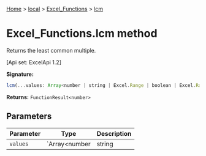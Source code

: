 [Home](./index) &gt; [local](local.md) &gt; [Excel\_Functions](local.excel_functions.md) &gt; [lcm](local.excel_functions.lcm.md)

# Excel\_Functions.lcm method

Returns the least common multiple. 

 \[Api set: ExcelApi 1.2\]

**Signature:**
```javascript
lcm(...values: Array<number | string | Excel.Range | boolean | Excel.RangeReference | Excel.FunctionResult<any>>): FunctionResult<number>;
```
**Returns:** `FunctionResult<number>`

## Parameters

|  Parameter | Type | Description |
|  --- | --- | --- |
|  `values` | `Array<number | string | Excel.Range | boolean | Excel.RangeReference | Excel.FunctionResult<any>>` |  |

